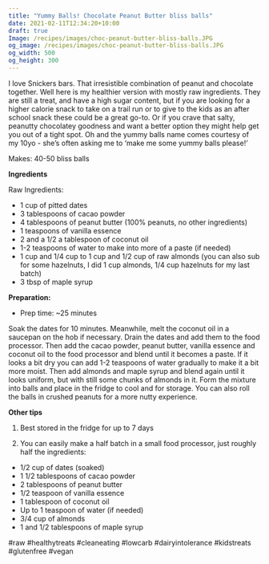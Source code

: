 ```yaml
---
title: "Yummy Balls! Chocolate Peanut Butter bliss balls"
date: 2021-02-11T12:34:20+10:00
draft: true
Image: /recipes/images/choc-peanut-butter-bliss-balls.JPG
og_image: /recipes/images/choc-peanut-butter-bliss-balls.JPG
og_width: 500
og_height: 300
---
```


I love Snickers bars. That irresistible combination of peanut and chocolate together. Well here is my healthier version with mostly raw ingredients. They are still a treat, and have a high sugar content, but if you are looking for a higher calorie snack to take on a trail run or to give to the kids as an after school snack these could be a great go-to. Or if you crave that salty, peanutty chocolatey goodness and want a better option they might help get you out of a tight spot. Oh and the yummy balls name comes courtesy of my 10yo - she’s often asking me to ‘make me some yummy balls please!’

 
Makes: 40-50 bliss balls

__Ingredients__
 
Raw Ingredients:

* 1 cup of pitted dates
* 3 tablespoons of cacao powder
* 4 tablespoons of peanut butter (100% peanuts, no other ingredients)
* 1 teaspoons of vanilla essence
* 2 and a 1/2 a tablespoon of coconut oil
* 1-2 teaspoons of water to make into more of a paste (if needed)
* 1 cup and 1/4 cup to 1 cup and 1/2 cup of raw almonds (you can also sub for some hazelnuts, I did 1 cup almonds, 1/4 cup hazelnuts for my last batch)
* 3 tbsp of maple syrup

 
__Preparation:__

* Prep time: ~25 minutes
 
Soak the dates for 10 minutes. Meanwhile, melt the coconut oil in a saucepan on the hob if necessary. Drain the dates and add them to the food processor. Then add the cacao powder, peanut butter, vanilla essence and coconut oil to the food processor and blend until it becomes a paste. If it looks a bit dry you can add 1-2 teaspoons of water gradually to make it a bit more moist. Then add almonds and maple syrup and blend again until it looks uniform, but with still some chunks of almonds in it. Form the mixture into balls and place in the fridge to cool and for storage. You can also roll the balls in crushed peanuts for a more nutty experience.

__Other tips__

1. Best stored in the fridge for up to 7 days

2. You can easily make a half batch in a small food processor, just roughly half the ingredients:

* 1/2 cup of dates (soaked)
* 1 1/2 tablespoons of cacao powder
* 2 tablespoons of peanut butter
* 1/2 teaspoon of vanilla essence
* 1 tablespoon of coconut oil
* Up to 1 teaspoon of water (if needed)
* 3/4 cup of almonds
* 1 and 1/2 tablespoons of maple syrup


 
#raw #healthytreats #cleaneating #lowcarb #dairyintolerance #kidstreats #glutenfree #vegan

